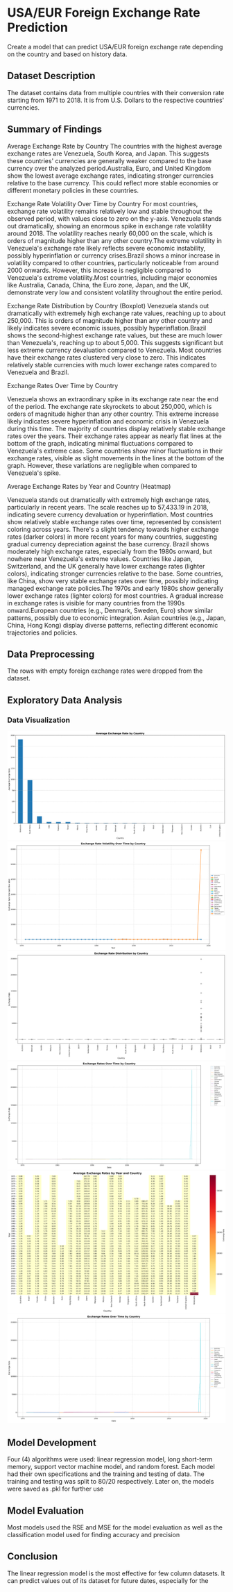 # USA/EUR Foreign Exchange Rate Prediction
Create a model that can predict USA/EUR foreign exchange rate depending on the country and based on history data.

## Dataset Description
The dataset contains data from multiple countries with their conversion rate starting from 1971 to 2018. It is from U.S. Dollars to the respective countries' currencies.

## Summary of Findings
Average Exchange Rate by Country
The countries with the highest average exchange rates are Venezuela, South Korea, and Japan. This suggests these countries' currencies are generally weaker compared to the base currency over the analyzed period.Australia, Euro, and United Kingdom show the lowest average exchange rates, indicating stronger currencies relative to the base currency. This could reflect more stable economies or different monetary policies in these countries.

Exchange Rate Volatility Over Time by Country
For most countries, exchange rate volatility remains relatively low and stable throughout the observed period, with values close to zero on the y-axis. Venezuela stands out dramatically, showing an enormous spike in exchange rate volatility around 2018. The volatility reaches nearly 60,000 on the scale, which is orders of magnitude higher than any other country.The extreme volatility in Venezuela's exchange rate likely reflects severe economic instability, possibly hyperinflation or currency crises.Brazil shows a minor increase in volatility compared to other countries, particularly noticeable from around 2000 onwards. However, this increase is negligible compared to Venezuela's extreme volatility.Most countries, including major economies like Australia, Canada, China, the Euro zone, Japan, and the UK, demonstrate very low and consistent volatility throughout the entire period. 

Exchange Rate Distribution by Country (Boxplot)
Venezuela stands out dramatically with extremely high exchange rate values, reaching up to about 250,000. This is orders of magnitude higher than any other country and likely indicates severe economic issues, possibly hyperinflation.Brazil shows the second-highest exchange rate values, but these are much lower than Venezuela's, reaching up to about 5,000. This suggests significant but less extreme currency devaluation compared to Venezuela. Most countries have their exchange rates clustered very close to zero. This indicates relatively stable currencies with much lower exchange rates compared to Venezuela and Brazil.    

Exchange Rates Over Time by Country

Venezuela shows an extraordinary spike in its exchange rate near the end of the period. The exchange rate skyrockets to about 250,000, which is orders of magnitude higher than any other country. This extreme increase likely indicates severe hyperinflation and economic crisis in Venezuela during this time. The majority of countries display relatively stable exchange rates over the years. Their exchange rates appear as nearly flat lines at the bottom of the graph, indicating minimal fluctuations compared to Venezuela's extreme case. Some countries show minor fluctuations in their exchange rates, visible as slight movements in the lines at the bottom of the graph. However, these variations are negligible when compared to Venezuela's spike.

Average Exchange Rates by Year and Country (Heatmap)

Venezuela stands out dramatically with extremely high exchange rates, particularly in recent years. The scale reaches up to 57,433.19 in 2018, indicating severe currency devaluation or hyperinflation. Most countries show relatively stable exchange rates over time, represented by consistent coloring across years.
There's a slight tendency towards higher exchange rates (darker colors) in more recent years for many countries, suggesting gradual currency depreciation against the base currency. Brazil shows moderately high exchange rates, especially from the 1980s onward, but nowhere near Venezuela's extreme values. Countries like Japan, Switzerland, and the UK generally have lower exchange rates (lighter colors), indicating stronger currencies relative to the base. Some countries, like China, show very stable exchange rates over time, possibly indicating managed exchange rate policies.The 1970s and early 1980s show generally lower exchange rates (lighter colors) for most countries. A gradual increase in exchange rates is visible for many countries from the 1990s onward.European countries (e.g., Denmark, Sweden, Euro) show similar patterns, possibly due to economic integration.
Asian countries (e.g., Japan, China, Hong Kong) display diverse patterns, reflecting different economic trajectories and policies.


## Data Preprocessing
The rows with empty foreign exchange rates were dropped from the dataset.


## Exploratory Data Analysis
### Data Visualization
![alt text](average_exchange_rate_by_country.png)
![alt text](exchange_rate_volatility.png)
![alt text](exchange_rates_boxplot_by_country.png)
![alt text](exchange_rates_by_country.png)
![alt text](exchange_rates_heatmap.png)
![alt text](exchange_rates_over_time.png)

## Model Development
Four (4) algorithms were used: linear regression model, long short-term memory, support vector machine model, and random forest. Each model had their own specifications and the training and testing of data. The training and testing was split to 80/20 respectively. Later on, the models were saved as .pkl for further use

## Model Evaluation
Most models used the RSE and MSE for the model evaluation as well as the classification model used for finding accuracy and precision

## Conclusion
The linear regression model is the most effective for few column datasets. It can predict values out of its dataset for future dates, especially for the 